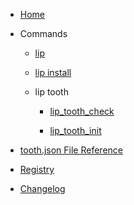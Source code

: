 - [Home](README.md)

- Commands

  - [lip](commands/lip.md)

  - [lip install](commands/lip_install.md)

  - lip tooth

    - [lip_tooth_check](commands/lip_tooth/lip_tooth_check.md)

    - [lip_tooth_init](commands/lip_tooth/lip_tooth_init.md)

- [tooth.json File Reference](tooth_json_file_reference.md)

- [Registry](registry.md)

- [Changelog](https://github.com/LiteLDev/Lip/blob/main/CHANGELOG.md)

